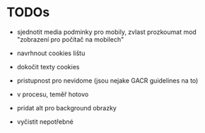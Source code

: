 # TODOs 

- sjednotit media podminky pro mobily, zvlast prozkoumat mod "zobrazení pro počítač na mobilech"

- navrhnout cookies lištu

- dokočit texty cookies

- pristupnost pro nevidome (jsou nejake GACR guidelines na to)
 - v procesu, teměř hotovo
 - pridat alt pro background obrazky

- vyčistit  nepotřebné




